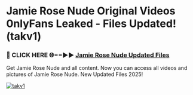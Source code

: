 # Jamie Rose Nude Original Videos 0nlyFans Leaked - Files Updated! (takv1)

<h3>🔴 CLICK HERE 🌐==►► <a href="https://tinyurl.com/y5r63du9" rel="nofollow">Jamie Rose Nude Updated Files</a></h3>

Get Jamie Rose Nude and all content. Now you can access all videos and pictures of Jamie Rose Nude. New Updated Files 2025!

[![takv1](https://i.imgur.com/UVo9nyh.gif)](https://tinyurl.com/y5r63du9)